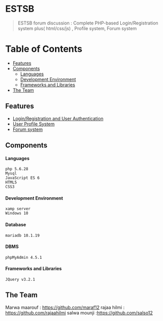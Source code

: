 # ESTSB 
> ESTSB forum discussion : Complete PHP-based Login/Registration system plus( html/css/js) , Profile system, Forum system 
# Table of Contents
* [Features](#Features)
* [Components](#Components)
  * [Languages](#Languages)
  * [Development Environment](#Development-Environment)
  * [Frameworks and Libraries](#Frameworks-and-Libraries)
* [The Team](#the-team)

## Features
* [Login/Registration and User Authentication](#Login-Registration-and-User-Authentication)
* [User Profile System](#user-profile-system)
* [Forum system](#management-systems)
## Components

#### Languages
```
php 5.6.28
Mysql
JavaScript ES 6
HTML5
CSS3
```
#### Development Environment
```
xamp server 
Windows 10
```

#### Database
```
mariadb 10.1.19
```

#### DBMS
```
phpMyAdmin 4.5.1
```
#### Frameworks and Libraries
```
JQuery v3.2.1
```

## The Team
Marwa maarouf : https://github.com/maraf12
rajaa hilmi : https://github.com/rajaahilmi
salwa mounji :https://github.com/salso12

